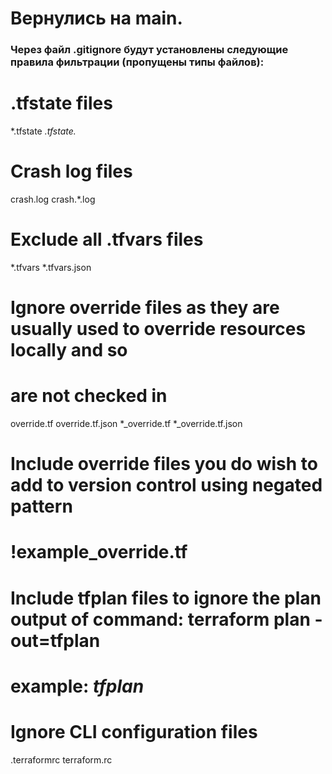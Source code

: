 # Вернулись на main.
### Через файл .gitignore будут установлены следующие правила фильтрации (пропущены типы файлов):

# .tfstate files
*.tfstate
*.tfstate.*

# Crash log files
crash.log
crash.*.log

# Exclude all .tfvars files
*.tfvars
*.tfvars.json

# Ignore override files as they are usually used to override resources locally and so
# are not checked in
override.tf
override.tf.json
*_override.tf
*_override.tf.json

# Include override files you do wish to add to version control using negated pattern
# !example_override.tf

# Include tfplan files to ignore the plan output of command: terraform plan -out=tfplan
# example: *tfplan*

# Ignore CLI configuration files
.terraformrc
terraform.rc
